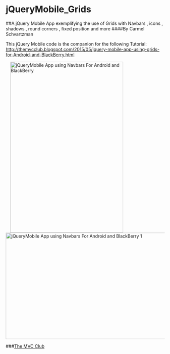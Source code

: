 # jQueryMobile_Grids
##A jQuery Mobile App exemplifying the use of Grids with Navbars , icons , shadows , round corners , fixed position and more
####By Carmel Schvartzman

This jQuery Mobile code is the companion for the following Tutorial:
 http://themvcclub.blogspot.com/2015/05/jquery-mobile-app-using-grids-for-Android-and-BlackBerry.html

<a href="http://themvcclub.blogspot.com/2015/05/jquery-mobile-app-using-grids-for-Android-and-BlackBerry.html" imageanchor="1" target="_self" style="margin-left: 1em; margin-right: 1em;">

<img alt="jQueryMobile App using Navbars For Android and BlackBerry        " border="0" height="540" src="http://2.bp.blogspot.com/-cbCwQ2y-6X0/VUtZe7n3eeI/AAAAAAAAKjw/SP8Umvvo6n0/s540/2.png" width="358" />

<img alt="jQueryMobile App using Navbars For Android and BlackBerry   1     " border="0" height="336" src="http://2.bp.blogspot.com/-JzLwYCGPevg/VUtZeBQvoSI/AAAAAAAAKkI/PyPlkmSvUgI/s540/1.png" width="540" />



</a>

###<a href="http://themvcclub.blogspot.com/"   target="_new"  >The MVC Club</a>


